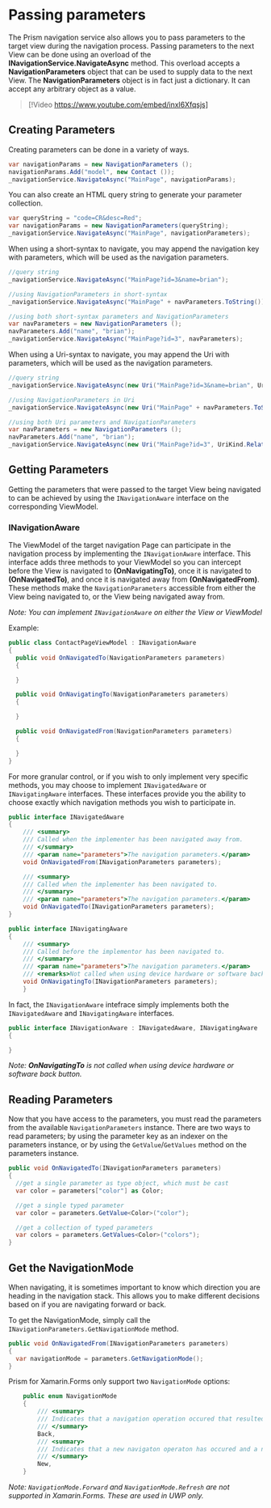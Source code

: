 # Passing parameters

The Prism navigation service also allows you to pass parameters to the target view during the navigation process.  Passing parameters to the next View can be done using an overload of the **INavigationService.NavigateAsync** method. This overload accepts a **NavigationParameters** object that can be used to supply data to the next View. The **NavigationParameters** object is in fact just a dictionary. It can accept any arbitrary object as a value.

> [!Video https://www.youtube.com/embed/inxl6Xfqsjs]

## Creating Parameters

Creating parameters can be done in a variety of ways.

```cs
var navigationParams = new NavigationParameters ();
navigationParams.Add("model", new Contact ());
_navigationService.NavigateAsync("MainPage", navigationParams);
```

You can also create an HTML query string to generate your parameter collection.

```cs
var queryString = "code=CR&desc=Red";
var navigationParams = new NavigationParameters(queryString);
_navigationService.NavigateAsync("MainPage", navigationParameters);
```

When using a short-syntax to navigate, you may append the navigation key with parameters, which will be used as the navigation parameters.

```cs
//query string
_navigationService.NavigateAsync("MainPage?id=3&name=brian");

//using NavigationParameters in short-syntax
_navigationService.NavigateAsync("MainPage" + navParameters.ToString());

//using both short-syntax parameters and NavigationParameters
var navParameters = new NavigationParameters ();
navParameters.Add("name", "brian");
_navigationService.NavigateAsync("MainPage?id=3", navParameters);
```

When using a Uri-syntax to navigate, you may append the Uri with parameters, which will be used as the navigation parameters.

```cs
//query string
_navigationService.NavigateAsync(new Uri("MainPage?id=3&name=brian", UriKind.Relative));

//using NavigationParameters in Uri
_navigationService.NavigateAsync(new Uri("MainPage" + navParameters.ToString(), UriKind.Relative));

//using both Uri parameters and NavigationParameters
var navParameters = new NavigationParameters ();
navParameters.Add("name", "brian");
_navigationService.NavigateAsync(new Uri("MainPage?id=3", UriKind.Relative), navParameters);
```

## Getting Parameters

Getting the parameters that were passed to the target View being navigated to can be achieved by using the `INavigationAware` interface on the corresponding ViewModel.

### INavigationAware

The ViewModel of the target navigation Page can participate in the navigation process by implementing the `INavigationAware` interface.  This interface adds three methods to your ViewModel so you can intercept before the View is navigated to **(OnNavigatingTo)**, once it is navigated to **(OnNavigatedTo)**, and once it is navigated away from **(OnNavigatedFrom)**.  These methods make the `NavigationParameters` accessible from either the View being navigated to, or the View being navigated away from.

_Note: You can implement `INavigationAware` on either the View or ViewModel_

Example:

```cs
public class ContactPageViewModel : INavigationAware
{
  public void OnNavigatedTo(NavigationParameters parameters)
  {

  }

  public void OnNavigatingTo(NavigationParameters parameters)
  {

  }

  public void OnNavigatedFrom(NavigationParameters parameters)
  {

  }
}
```

For more granular control, or if you wish to only implement very specific methods, you may choose to implement `INavigatedAware` or `INavigatingAware` interfaces.  These interfaces provide you the ability to choose exactly which navigation methods you wish to participate in.

```cs
public interface INavigatedAware
{
    /// <summary>
    /// Called when the implementer has been navigated away from.
    /// </summary>
    /// <param name="parameters">The navigation parameters.</param>
    void OnNavigatedFrom(INavigationParameters parameters);

    /// <summary>
    /// Called when the implementer has been navigated to.
    /// </summary>
    /// <param name="parameters">The navigation parameters.</param>
    void OnNavigatedTo(INavigationParameters parameters);
}
```

```cs
public interface INavigatingAware
{
    /// <summary>
    /// Called before the implementor has been navigated to.
    /// </summary>
    /// <param name="parameters">The navigation parameters.</param>
    /// <remarks>Not called when using device hardware or software back buttons</remarks>
    void OnNavigatingTo(INavigationParameters parameters);
    }
```

In fact, the `INavigationAware` intefrace simply implements both the `INavigatedAware` and `INavigatingAware` interfaces.

```cs
public interface INavigationAware : INavigatedAware, INavigatingAware
{

}
```

_Note: **OnNavigatingTo** is not called when using device hardware or software back button._

## Reading Parameters

Now that you have access to the parameters, you must read the parameters from the available `NavigationParameters` instance.  There are two ways to read parameters; by using the parameter key as an indexer on the parameters instance, or by using the `GetValue`/`GetValues` method on the parameters instance.

```cs
public void OnNavigatedTo(INavigationParameters parameters)
{
  //get a single parameter as type object, which must be cast
  var color = parameters["color"] as Color;

  //get a single typed parameter
  var color = parameters.GetValue<Color>("color");

  //get a collection of typed parameters
  var colors = parameters.GetValues<Color>("colors");
}
```

## Get the NavigationMode

When navigating, it is sometimes important to know which direction you are heading in the navigation stack.  This allows you to make different decisions based on if you are navigating forward or back.

To get the NavigationMode, simply call the `INavigationParameters.GetNavigationMode` method.

```cs
public void OnNavigatedFrom(INavigationParameters parameters)
{
  var navigationMode = parameters.GetNavigationMode();
}
```
Prism for Xamarin.Forms only support two `NavigationMode` options:

```cs
    public enum NavigationMode
    {
        /// <summary>
        /// Indicates that a navigation operation occured that resulted in navigating backwards in the navigation stack.
        /// </summary>
        Back,
        /// <summary>
        /// Indicates that a new navigaton operaton has occured and a new page has been added to the navigation stack.
        /// </summary>
        New,
    }
```

_Note: `NavigationMode.Forward` and `NavigationMode.Refresh` are not supported in Xamarin.Forms. These are used in UWP only._
